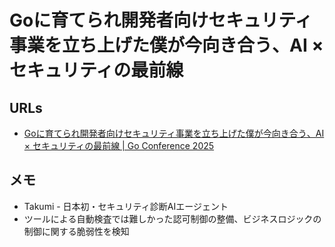 # Goに育てられ開発者向けセキュリティ事業を立ち上げた僕が今向き合う、AI × セキュリティの最前線

## URLs

- [Goに育てられ開発者向けセキュリティ事業を立ち上げた僕が今向き合う、AI × セキュリティの最前線 | Go Conference 2025](https://gocon.jp/2025/talks/1022070/)

## メモ

- Takumi - 日本初・セキュリティ診断AIエージェント
- ツールによる自動検査では難しかった認可制御の整備、ビジネスロジックの制御に関する脆弱性を検知

